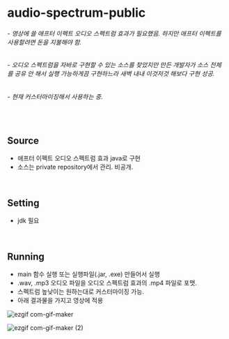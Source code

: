 # audio-spectrum-public

###### - 영상에 쓸 애프터 이펙트 오디오 스펙트럼 효과가 필요했음. 하지만 애프터 이펙트를 사용할려면 돈을 지불해야 함.
###### - 오디오 스펙트럼을 자바로 구현할 수 있는 소스를 찾았지만 만든 개발자가 소스 전체를 공유 안 해서 실행 가능하게끔 구현하느라 새벽 내내 이것저것 해보다 구현 성공.
###### - 현재 커스터마이징해서 사용하는 중.

<br>

## Source
- 애프터 이펙트 오디오 스펙트럼 효과 java로 구현
- 소스는 private repository에서 관리. 비공개.

<br>

## Setting
- jdk 필요

<br>

## Running
- main 함수 실행 또는 실행파일(.jar, .exe) 만들어서 실행
- .wav, .mp3 오디오 파일을 오디오 스펙트럼 효과의 .mp4 파일로 포맷.
- 스펙트럼 높낮이는 원하는대로 커스터마이징 가능.
- 아래 결과물을 가지고 영상에 적용

![ezgif com-gif-maker](https://user-images.githubusercontent.com/58936727/119162053-e7187d00-ba94-11eb-9c34-a0890ae0acfd.gif)


![ezgif com-gif-maker (2)](https://user-images.githubusercontent.com/58936727/119164924-e46b5700-ba97-11eb-81b2-517afa97b50e.gif)







